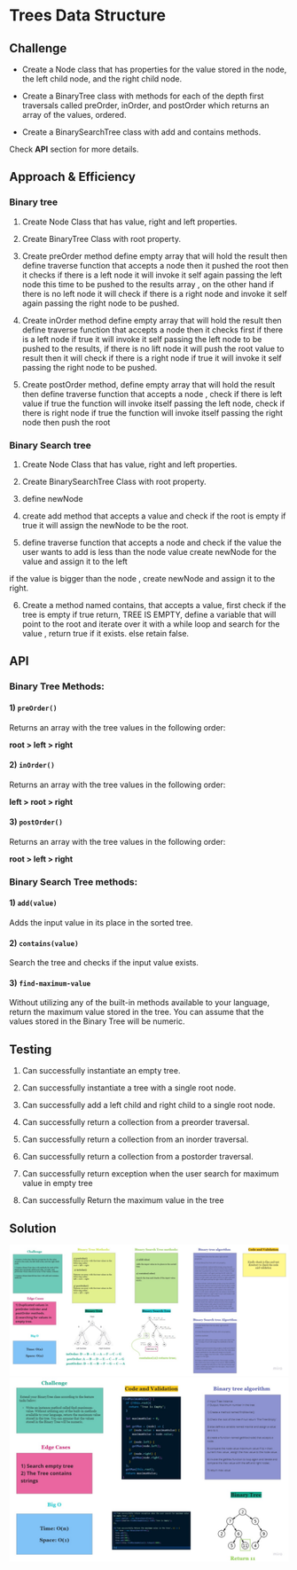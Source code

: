 # Trees Data Structure

## Challenge

* Create a Node class that has properties for the value stored in the node, the left child node, and the right child node.

* Create a BinaryTree class with methods for each of the depth first traversals called preOrder, inOrder, and postOrder which returns an array of the values, ordered.

* Create a BinarySearchTree class with add and contains methods.

Check **API** section for more details.

## Approach & Efficiency

### Binary tree 
1) Create Node Class that has value, right and left properties.



2) Create BinaryTree Class with root property.



3) Create preOrder method define empty array that will hold the result then define traverse function that accepts a node then it pushed the root then it checks if there is a left node it will invoke it self again passing the left node this time to be pushed to the results array , on the other hand if there is no left node it will check if there is a right node and invoke it self again passing the right node to be pushed.



4) Create inOrder method define empty array that will hold the result then define traverse function that accepts a node then it checks first if there is a left node if true it will invoke it self passing the left node to be pushed to the results, if there is no lift node it will push the root value to result then it will check if there is a right node if true it will invoke it self passing the right node to be pushed.



5) Create postOrder method, define empty array that will hold the result then define traverse function that accepts a node , check if there is left value if true the function will invoke itself passing the left node, check if there is right node if true the function will invoke itself passing the right node then push the root


### Binary Search tree

1) Create Node Class that has value, right and left properties.



2) Create BinarySearchTree Class with root property.



3) define newNode



4) create add method that accepts a value and check if the root is empty if true it will assign the newNode to be the root.



5) define traverse function that accepts a node and check if the value the user wants to add is less than the node value create newNode for the value and assign it to the left

if the value is bigger than the node , create newNode and assign it to the right.



6) Create a method named contains, that accepts a value, first check if the tree is empty if true return, TREE IS EMPTY, define a variable that will point to the root and iterate over it with a while loop and search for the value , return true if it exists. else retain false.



















## API

### Binary Tree Methods:

#### 1) `preOrder()`
Returns an array with the tree values in the following order:

**root > left > right**

#### 2) `inOrder()`

Returns an array with the tree values in the following order:

**left > root > right**


#### 3) `postOrder()`
Returns an array with the tree values in the following order:

**root > left > right**

### Binary Search Tree methods:

#### 1) `add(value)`

Adds the input value in its place in the sorted tree.


#### 2) `contains(value)`

Search the tree and checks if the input value exists.


#### 3) `find-maximum-value`

Without utilizing any of the built-in methods available to your language, return the maximum value stored in the tree. You can assume that the values stored in the Binary Tree will be numeric.

## Testing

1) Can successfully instantiate an empty tree.

2) Can successfully instantiate a tree with a single root node.

3) Can successfully add a left child and right child to a single root node.

4) Can successfully return a collection from a preorder traversal.

5) Can successfully return a collection from an inorder traversal.

6) Can successfully return a collection from a postorder traversal. 

7) Can successfully return exception when the user search for maximum value in empty tree

8) Can successfully Return the maximum value in the tree

## Solution

![](./img/whiteboard.jpg)
![](./img/whiteboard2.jpg)


